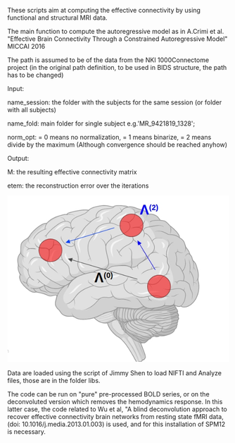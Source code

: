 These scripts aim at computing the effective connectivity by using functional and structural MRI data. 

The main function to compute the autoregressive model as in A.Crimi et al. "Effective Brain Connectivity Through a Constrained Autoregressive Model" MICCAI 2016
 
The path is assumed to be of the data from the NKI 1000Connectome project (in the original path definition, to be used in BIDS structure, the path has to be changed)

Input: 

name_session: the folder with the subjects for the same session (or folder with all subjects)

name_fold: main folder for single subject e.g.'MR_9421819_1328';

norm_opt: = 0 means no normalization, = 1 means binarize, = 2 means divide by the maximum
(Although convergence should be reached anyhow)

Output:

M: the resulting effective connectivity matrix

etem: the reconstruction error over the iterations

![alt text](https://github.com/alecrimi/effective_connectivity_toolbox/blob/master/nft.jpg)


Data are loaded using the script of Jimmy Shen to load NIFTI and Analyze files, those are in the folder libs.

The code can be run on "pure" pre-processed BOLD series, or on the deconvoluted version which removes the hemodynamics response. In this latter case, the code related to  Wu et al, "A blind deconvolution approach to recover effective connectivity brain networks from resting state fMRI data, (doi: 10.1016/j.media.2013.01.003) is used, and for this installation of SPM12 is necessary.
